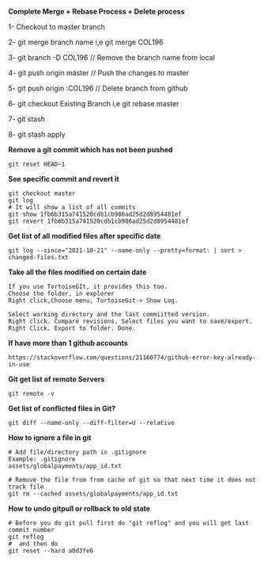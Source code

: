 **Complete Merge + Rebase Process + Delete process**

1- Checkout to master branch

2- git merge branch name i,e git merge COL196

3- git branch -D COL196   // Remove the branch name from local

4- git push origin master // Push the changes to master

5- git push origin :COL196 // Delete branch from github

6- git checkout Existing Branch i,e git rebase master

7- git stash

8- git stash apply

**Remove a git commit which has not been pushed**
```
git reset HEAD~1
```
**See specific commit and revert it**
```
git checkout master
git log
# It will show a list of all commits
git show 1fb6b315a741520cdb1cb986ad25d2d8954481ef
git revert 1fb6b315a741520cdb1cb986ad25d2d8954481ef
```
**Get list of all modified files after specific date**
```
git log --since="2021-10-21" --name-only --pretty=format: | sort > changed-files.txt
```
**Take all the files modified on certain date**
```
If you use TortoiseGIt, it provides this too.
Choose the folder, in explorer
Right click,Choose menu, TortoiseGit-> Show Log.

Select working directory and the last commiitted version.
Right click. Compare revisions. Select files you want to save/export.
Right Click. Export to folder. Done.
```
**If have more than 1 github accounts**
```
https://stackoverflow.com/questions/21160774/github-error-key-already-in-use
```

**Git get list of remote Servers**
```
git remote -v
```

**Get list of conflicted files in Git?**
```
git diff --name-only --diff-filter=U --relative
```

**How to ignore a file in git**
```
# Add file/directory path in .gitignore
Example: .gitignore
assets/globalpayments/app_id.txt

# Remove the file from from cache of git so that next time it does not track file 
git rm --cached assets/globalpayments/app_id.txt
```

**How to undo gitpull or rollback to old state**
```
# Before you do git pull first do "git reflog" and you will get last commit number
git reflog
#  and then do
git reset --hard a0d3fe6
```
